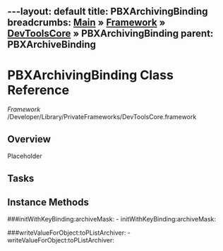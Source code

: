 ---layout: default
title: PBXArchivingBinding
breadcrumbs: <a href="/index.html">Main</a> &raquo; <a href="/Frameworks.html">Framework</a> &raquo; <a href="/Frameworks/DevToolsCore.html">DevToolsCore</a> &raquo; PBXArchivingBinding
parent: PBXArchiveBinding 
---
# PBXArchivingBinding Class Reference

*Framework* /Developer/Library/PrivateFrameworks/DevToolsCore.framework

## Overview

Placeholder

## Tasks

## Instance Methods

<a name="-initWithKeyBinding:archiveMask:"></a>
###initWithKeyBinding:archiveMask:
    - initWithKeyBinding:archiveMask:

<a name="-writeValueForObject:toPListArchiver:"></a>
###writeValueForObject:toPListArchiver:
    - writeValueForObject:toPListArchiver:


